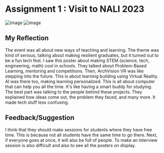 # Assignment 1 : Visit to NALI 2023  
![image](https://github.com/Mailqeru/assignment-1-TIS/assets/148432122/61e107b8-ed67-4d87-9431-dc1e11263fa3)  ![image](https://github.com/Mailqeru/assignment-1-TIS/assets/148432122/4faa072b-accc-4fc7-ba37-f238003deab2)  

## My Reflection  
The event was all about new ways of teaching and learning. The theme was kind of serious, talking about making resilient graduates, but it turned out to be a fun tech fest. 
I saw this poster about making STEM (science, tech, engineering, math) cool in schools. They talked about Problem-Based Learning, mentoring and competitions. Then, ArchVision VR was like stepping into the future. This is about learning building using Virtual Reality. AI was there too, making learning personalized. This is all about computer that can help you all the time. It's like having a smart buddy for studying. The best part was talking to the people behind these projects. They explained how ideas come out, the problem they faced, and many more. It made tech stuff less confusing.  

## Feedback/Suggestion  
I think that they should make sessions for students where they have free time. This is because not all students have the same time to go there. Next, if everyone goes at once, it will also be full of people. To make an interview session is also difficult and also to see all the posters on display.


